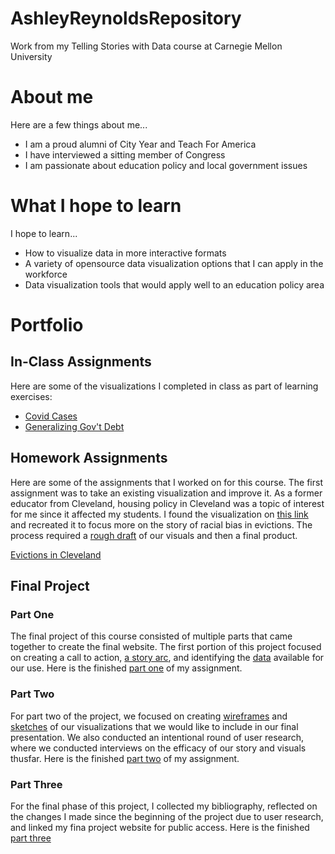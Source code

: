 # AshleyReynoldsRepository

Work from my Telling Stories with Data course at Carnegie Mellon University

# About me

Here are a few things about me...

- I am a proud alumni of City Year and Teach For America
- I have interviewed a sitting member of Congress
- I am passionate about education policy and local government issues

# What I hope to learn

I hope to learn...

- How to visualize data in more interactive formats 
- A variety of opensource data visualization options that I can apply in the workforce 
- Data visualization tools that would apply well to an education policy area

# Portfolio

## In-Class Assignments

Here are some of the visualizations I completed in class as part of learning exercises:
- [Covid Cases](https://areyn258.github.io/AshleyReynoldsRepository/page2.html)
- [Generalizing Gov't Debt](https://areyn258.github.io/AshleyReynoldsRepository/dataviz2.html)

## Homework Assignments

Here are some of the assignments that I worked on for this course.  The first assignment was to take an existing visualization and improve it.  As a former educator from Cleveland, housing policy in Cleveland was a topic of interest for me since it affected my students.  I found the visualization on [this link](https://areyn258.github.io/AshleyReynoldsRepository/test1.jpg) and recreated it to focus more on the story of racial bias in evictions.  The process required a [rough draft](https://areyn258.github.io/AshleyReynoldsRepository/IMG_2606.jpg) of our visuals and then a final product. 

[Evictions in Cleveland](https://areyn258.github.io/AshleyReynoldsRepository/Assignments3%264.html)

## Final Project 

### Part One

The final project of this course consisted of multiple parts that came together to create the final website.  The first portion of this project focused on creating a call to action, [a story arc](https://areyn258.github.io/AshleyReynoldsRepository/Story%20arc%201.jpg), and identifying the [data](https://areyn258.github.io/AshleyReynoldsRepository/Broadband%20Availability%20map%20data.zip) available for our use.  Here is the finished [part one](https://areyn258.github.io/AshleyReynoldsRepository/final_project_AshleyReynolds.html) of my assignment.

### Part Two

For part two of the project, we focused on creating [wireframes](https://areyn258.github.io/AshleyReynoldsRepository/Sketches%202.jpg) and [sketches](https://areyn258.github.io/AshleyReynoldsRepository/Sketches%201.jpg) of our visualizations that we would like to include in our final presentation.  We also conducted an intentional round of user research, where we conducted interviews on the efficacy of our story and visuals thusfar.  Here is the finished [part two](https://areyn258.github.io/AshleyReynoldsRepository/Final_Project_Part2.html) of my assignment.

### Part Three

For the final phase of this project, I collected my bibliography, reflected on the changes I made since the beginning of the project due to user research, and linked my fina project website for public access.  Here is the finished [part three](https://github.com/areyn258/AshleyReynoldsRepository/blob/main/final_project_part3.html)
